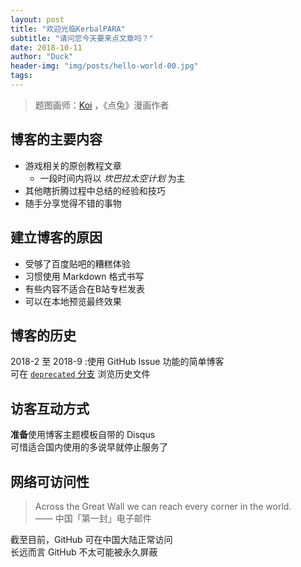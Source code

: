 ```yaml
---
layout: post
title: "欢迎光临KerbalPARA"
subtitle: "请问您今天要来点文章吗？"
date: 2018-10-11
author: "Duck"
header-img: "img/posts/hello-world-00.jpg"
tags: 
---
```


> 题图画师：[Koi](https://www.pixiv.net/member.php?id=330328) ，《点兔》漫画作者

## 博客的主要内容
- 游戏相关的原创教程文章
    - 一段时间内将以 *坎巴拉太空计划* 为主
- 其他瞎折腾过程中总结的经验和技巧
- 随手分享觉得不错的事物

## 建立博客的原因
- 受够了百度贴吧的糟糕体验
- 习惯使用 Markdown 格式书写
- 有些内容不适合在B站专栏发表
- 可以在本地预览最终效果

## 博客的历史
2018-2 至 2018-9 :使用 GitHub Issue 功能的简单博客  
可在 [`deprecated` 分支](https://github.com/Duck1998/Duck1998.github.io/tree/deprecated) 浏览历史文件

## 访客互动方式
**准备**使用博客主题模板自带的 Disqus  
可惜适合国内使用的多说早就停止服务了

## 网络可访问性
> Across the Great Wall we can reach every corner in the world.  
  —— 中国「第一封」电子邮件

截至目前，GitHub 可在中国大陆正常访问  
长远而言 GitHub 不太可能被永久屏蔽
